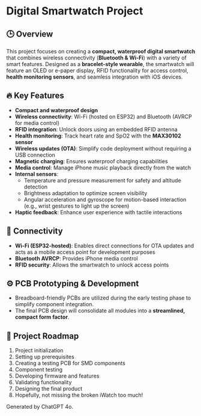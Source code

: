 # Digital Smartwatch Project

## 🕒 Overview

This project focuses on creating a **compact, waterproof digital smartwatch** that combines wireless connectivity (**Bluetooth & Wi-Fi**) with a variety of smart features. Designed as a **bracelet-style wearable**, the smartwatch will feature an OLED or e-paper display, RFID functionality for access control, **health monitoring sensors**, and seamless integration with iOS devices.

## 🔥 Key Features

- **Compact and waterproof design**
- **Wireless connectivity**: Wi-Fi (hosted on ESP32) and Bluetooth (AVRCP for media control)
- **RFID integration**: Unlock doors using an embedded RFID antenna
- **Health monitoring**: Track heart rate and SpO2 with the **MAX30102 sensor**
- **Wireless updates (OTA)**: Simplify code deployment without requiring a USB connection
- **Magnetic charging**: Ensures waterproof charging capabilities
- **Media control**: Manage iPhone music playback directly from the watch
- **Internal sensors**:
  - Temperature and pressure measurement for safety and altitude detection
  - Brightness adaptation to optimize screen visibility
  - Angular acceleration and gyroscope for motion-based interaction (e.g., wrist gestures to light up the screen)
- **Haptic feedback**: Enhance user experience with tactile interactions

## 📡 Connectivity

- **Wi-Fi (ESP32-hosted)**: Enables direct connections for OTA updates and acts as a mobile access point for development purposes
- **Bluetooth AVRCP**: Provides iPhone media control
- **RFID security**: Allows the smartwatch to unlock access points

## ⚙️ PCB Prototyping & Development

- Breadboard-friendly PCBs are utilized during the early testing phase to simplify component integration.
- The final PCB design will consolidate all modules into a **streamlined, compact form factor**.

## 📌 Project Roadmap

1. Project initialization
2. Setting up prerequisites
3. Creating a testing PCB for SMD components
4. Component testing
5. Developing firmware and features
6. Validating functionality
7. Designing the final product
8. Hopefully, not missing the broken iWatch too much!

Generated by ChatGPT 4o.
